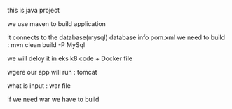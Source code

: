 this is java project

we use maven to build application

it connects to the database(mysql)
database info pom.xml
we need to build : mvn clean build -P MySql

we will deloy it in eks k8
code + Docker file


wgere our app will run : tomcat 

what is input : war file

if we need war we have to build
